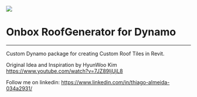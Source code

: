 ![](https://raw.githubusercontent.com/engthiago/OnboxApp/master/onBox120.png)
# Onbox RoofGenerator for Dynamo
----
Custom Dynamo package for creating Custom Roof Tiles in Revit.

Original Idea and Inspiration by HyunWoo Kim
https://www.youtube.com/watch?v=7JZ89IjUjL8

Follow me on linkedin: https://www.linkedin.com/in/thiago-almeida-034a2931/
